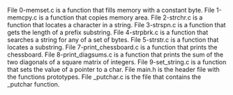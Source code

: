 File 0-memset.c is a function that fills memory with a constant byte.
File 1-memcpy.c is a function that copies memory area.
File 2-strchr.c is a function that locates a character in a string.
File 3-strspn.c is a function that gets the length of a prefix substring.
File 4-strpbrk.c is a function that searches a string for any of a set of bytes.
File 5-strstr.c is a function that locates a substring.
File 7-print_chessboard.c is a function that prints the chessboard.
File 8-print_diagsums.c is a function that prints the sum of the two diagonals of a square matrix of integers.
File 9-set_string.c is a function that sets the value of a pointer to a char.
File main.h is the header file with the functions prototypes.
File _putchar.c is the file that contains the _putchar function.
